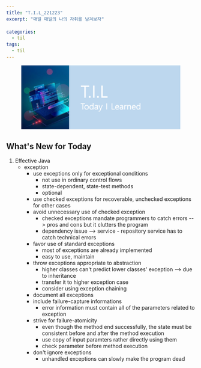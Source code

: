 ```yaml
---
title: "T.I.L_221223"
excerpt: "매일 매일의 나의 자취를 남겨보자"

categories:
  - til
tags:
  - til
---
```

<figure>
    <img src="/assets/images/til_image.png">
</figure>

## What's New for Today   
1. Effective Java
    - exception
        - use exceptions only for exceptional conditions
            - not use in ordinary control flows
            - state-dependent, state-test methods
            - optional
        - use checked exceptions for recoverable, unchecked exceptions for other cases
        - avoid unnecessary use of checked exception
            - checked exceptions mandate programmers to catch errors --> pros and cons but it clutters the program
            - dependency issue --> service - repository  service has to catch technical errors
        - favor use of standard exceptions
            - most of exceptions are already implemented
            - easy to use, maintain
        - throw exceptions appropriate to abstraction
            - higher classes can't predict lower classes' exception --> due to inheritance
            - transfer it to higher exception case
            - consider using exception chaining
        - document all exceptions
        - include failure-capture informations
            - error information must contain all of the parameters related to exception
        - strive for failure-atomicity
            - even though the method end successfully, the state must be consistent before and after the method execution
            - use copy of input paramters rather directly using them
            - check parameter before method execution
        - don't ignore exceptions
            - unhandled exceptions can slowly make the program dead
        
    